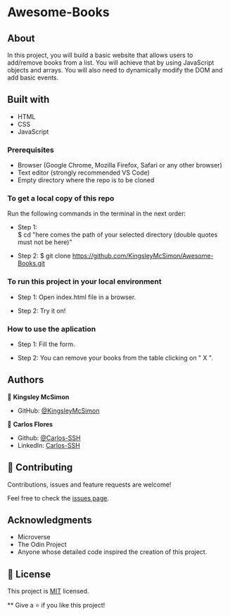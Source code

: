 # Awesome-Books
## About

In this project, you will build a basic website that allows users to add/remove books from a list. You will achieve that by using JavaScript objects and arrays. You will also need to dynamically modify the DOM and add basic events.

## Built with

- HTML
- CSS
- JavaScript

### Prerequisites

- Browser (Google Chrome, Mozilla Firefox, Safari or any other browser)
- Text editor (strongly recommended VS Code)
- Empty directory where the repo is to be cloned

### To get a local copy of this repo

Run the following commands in the terminal in the next order:

- Step 1:  
  $ cd "here comes the path of your selected directory (double quotes must not be here)"

- Step 2:
  $ git clone https://github.com/KingsleyMcSimon/Awesome-Books.git
### To run this project in your local environment

- Step 1:
  Open index.html file in a browser.

- Step 2:
  Try it on!


### How to use the aplication

- Step 1:
  Fill the form.

- Step 2:
  You can remove your books from the table clicking on " X ".


## Authors


👤 **Kingsley McSimon**

* GitHub: [@KingsleyMcSimon]([KingsleyMcSimon](https://github.com/KingsleyMcSimon/Awesome-Books))

👤 **Carlos Flores**

- Github: [@Carlos-SSH](https://github.com/Carlos-SSH)
- LinkedIn: [Carlos-SSH](https://www.linkedin.com/in/Carlos-SSH/)

## 🤝 Contributing

Contributions, issues and feature requests are welcome!

Feel free to check the [issues page](https://github.com/Wusinho/Library-JS/issues).



## Acknowledgments

- Microverse
- The Odin Project
- Anyone whose detailed code inspired the creation of this project.

## 📝 License

This project is [MIT](license) licensed.


**
Give a ⭐️ if you like this project!
